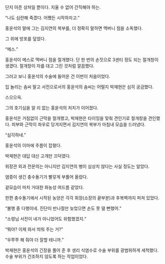 단지 아픈 상처일 뿐이다. 지울 수 없어 간직해야 하는.

“나도 심란해 죽겠다. 어쨌든 시작하자고.”

홍윤석의 말에 그는 김지연의 복부를, 더 정확히 말하면 맥버니 점을 소독했다.

그 위에 방포를 덮었다.

“메스.”

홍윤석이 메스로 맥버니 점을 절개했다. 단 한 번의 손짓으로 3센티 정도 되는 절개창이 생겼다. 절개창이 자를 대고 그린 것처럼 깔끔했다.

그러고 보니 홍윤석의 수술에 들어온 건 이번이 처음이었다.

입 놀리는 솜씨 말고 서전으로서의 홍윤석의 솜씨는 어떨지 박재현은 심히 궁금했다.

스으으윽.

그의 호기심을 알 리 없는 홍윤석의 처치가 이어졌다.

홍윤석은 거침없이 근막을 절개했고, 박재현은 타이밍을 맞춰 견인기로 절개창을 견인했다. 피부와 근막이 좌우로 당겨지면서 김지연의 복부가 마침내 모습을 드러냈다.

“심각하네.”

홍윤석의 이마에 주름이 잡혔다.

박재현은 대답 대신 고개만 끄덕였다.

위장관 외과 전문의는 아니지만 김지연의 병이 심상치 않다는 사실 정도는 알았다.

염증이 생긴 충수돌기가 빨갛게 부풀어 올랐다.

겉모습이 마치 거대한 화농성 여드름 같았다.

한편 충수돌기에서 시작된 농양은 각각 회장(소장의 끝부분)과 후복벽까지 퍼져 있었다.

“불행 중 다행이네. 진단이 반나절만 늦었으면 손도 못 댈 뻔했어.”

“소령님 서전이 네가 아니었어도 위험했겠지.”

“뭐야? 이제 와서 띄워 주는 거?”

“우쭈쭈 해 줘야 더 잘할 테니까.”

박재현은 홍윤석의 긴장을 풀어 준 후 생리 식염수로 수술 부위를 광범위하게 세척했다. 수술 부위가 건조하지 않도록 하는 작업이었다.